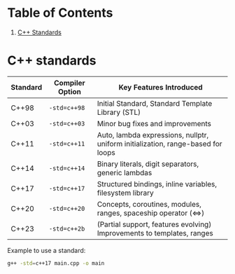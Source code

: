 
# Table of Contents
1. [C++ Standards](#c++-standards)
   
#  C++ standards

| Standard | Compiler Option | Key Features Introduced                                            |
|----------|-----------------|---------------------------------------------------------------------|
| C++98    | `-std=c++98`    | Initial Standard, Standard Template Library (STL)                   |
| C++03    | `-std=c++03`    | Minor bug fixes and improvements                                    |
| C++11    | `-std=c++11`    | Auto, lambda expressions, nullptr, uniform initialization, range-based for loops |
| C++14    | `-std=c++14`    | Binary literals, digit separators, generic lambdas                  |
| C++17    | `-std=c++17`    | Structured bindings, inline variables, filesystem library           |
| C++20    | `-std=c++20`    | Concepts, coroutines, modules, ranges, spaceship operator (<=>)     |
| C++23    | `-std=c++2b`    | (Partial support, features evolving) Improvements to templates, ranges |

Example to use a standard:
```bash
g++ -std=c++17 main.cpp -o main
```
